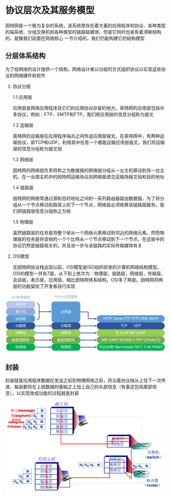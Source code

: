 # 协议层次及其服务模型

因特网是一个极为复杂的系统，该系统里存在着大量的应用程序和协议、各种类型的端系统、分组交换机和各种类型的链路级媒体。但是它同时也是有着清晰结构的，就像我们前面在网络核心 一节介绍的，我们仍能构建它的结构模型

## 分层体系结构

为了给网络的设计提供一个结构，网络设计者以分层的方式组织协议以实现这些协议的网络硬件和软件

1. 协议分层

    1.1 应用层

    应用层是网络应用程序及它们的应用协议存留的地方。英特网的应用层包括许多协议，例如：FTP、SMTP和FTP。我们把应用层的信息分组称为报文

    1.2 运输层

    英特网的运输层在应用程序端点之间传送应用层报文。在英特网中，有两种运输协议，即TCP和UDP，利用其中任意一个都能运输应用层报文。我们将运输层的信息分组称为报文段

    1.3 网络层

    因特网的网络层负责将称之为数据报的网络层分组从一台主机移动到另一台主机。在一台源主机中的因特网运输协议向网络层递交运输场报文段和目的地址

    1.4 链路层

    因特网的网络常通过源和目的地址之间的一系列路由器路由数据报，为了将分组从一个节点移动到路径上的下一个节点，网络层必须依靠该链路层服务。我们把链路层信息分组称之为帧

    1.5 物理层

    虽然链路层的任务是将整个帧从一个网络元素移动到邻近的网络元素。然而物理层的任务是将该帧的一个个比特从一个节点移动到下一个节点，在这层中的协议仍然是链路相关的，并且进一步与该链路的实际传输媒体有关

2. OSI模型

    在因特网协议栈出现以前，OSI模型是ISO组织研发的计算机网络结构模型。OSI的模型一共有7层，从下到上依次为：物理层，链路层，网络层，传输层，会话层，表示层，应用层。相比因特网体系结构，OSI多了两层。因特网将两层的功能留给了开发者自行实现

![](../image/协议层次.png)

## 封装

封装就是应用程序数据在发送之前到物理网络之前，将沿着协议栈从上往下一次传递，每层都将在上层数据的基础之上加上自己的头部信息（有事还包括尾部信息），以实现改成功能的过程就是封装

![](../image/封装.png)
